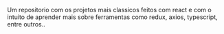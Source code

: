 Um repositorio com os projetos mais classicos feitos com react e com o intuito de aprender mais sobre ferramentas como redux, axios, typescript, entre outros..
